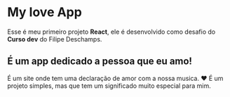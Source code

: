 # My love App
Esse é meu primeiro projeto **React**, ele é desenvolvido como desafio do **Curso dev** do Filipe Deschamps.

## É um app dedicado a pessoa que eu amo!
É um site onde tem uma declaração de amor com a nossa musica. ❤️
É um projeto simples, mas que tem um significado muito especial para mim.

